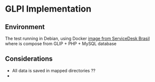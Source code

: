 # GLPI Implementation

## Environment
The test running in Debian, using Docker [image from ServiceDesk Brasil](https://hub.docker.com/r/sdbrasil/glpi) where is compose from GLIP + PHP + MySQL database


## Considerations
 * All data is saved in mapped directories ??
 * 
